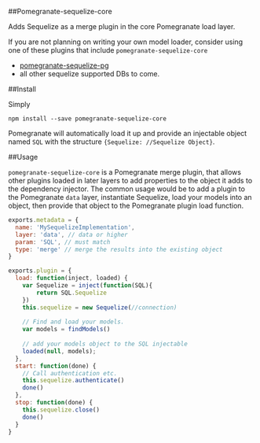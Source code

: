 ##Pomegranate-sequelize-core

Adds Sequelize as a merge plugin in the core Pomegranate load layer.

If you are not planning on writing your own model loader, consider using one of these plugins that include `pomegranate-sequelize-core`

* [pomegranate-sequelize-pg](https://github.com/Pomegranate/pomegranate-sequelize-pg)
* all other sequelize supported DBs to come.

##Install 

Simply 

```shell
npm install --save pomegranate-sequelize-core
```

Pomegranate will automatically load it up and provide 
an injectable object named `SQL` with the structure 
`{Sequelize: //Sequelize Object}`.

##Usage

`pomegranate-sequelize-core` is a Pomegranate merge plugin, that allows other plugins loaded in later layers to add properties to the object it adds to the dependency injector. The common usage would be to add a plugin to the Pomegranate `data` layer, instantiate Sequelize, load your models into an object, then provide that object to the Pomegranate plugin load function.

```javascript
exports.metadata = {
  name: 'MySequelizeImplementation',
  layer: 'data', // data or higher
  param: 'SQL', // must match 
  type: 'merge' // merge the results into the existing object
}

exports.plugin = {
  load: function(inject, loaded) {
    var Sequelize = inject(function(SQL){
    	return SQL.Sequelize
    })
    this.sequelize = new Sequelize(//connection)
    
    // Find and load your models.
    var models = findModels()
    
    // add your models object to the SQL injectable
    loaded(null, models);
  },
  start: function(done) {
    // Call authentication etc.
    this.sequelize.authenticate()
    done()
  },
  stop: function(done) {
    this.sequelize.close()
    done()
  }
}

```
